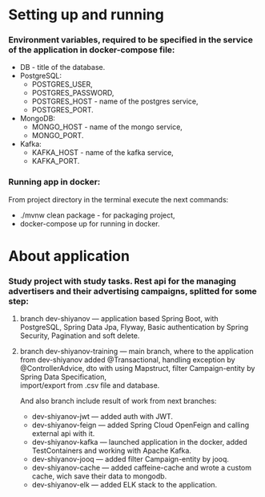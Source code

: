 # Setting up and running
### Environment variables, required to be specified in the service of the application in docker-compose file:

- DB - title of the database.
- PostgreSQL:
  - POSTGRES_USER,
  - POSTGRES_PASSWORD,
  - POSTGRES_HOST - name of the postgres service,
  - POSTGRES_PORT.
- MongoDB:
  - MONGO_HOST - name of the mongo service,
  - MONGO_PORT.
- Kafka:
  - KAFKA_HOST - name of the kafka service,
  - KAFKA_PORT.


### Running app in docker:
From project directory in the terminal execute the next commands:

- ./mvnw clean package</u> - for packaging project,
- docker-compose up</u> for running in docker.


# About application
### Study project with study tasks. Rest api for the managing advertisers and their advertising campaigns, splitted for some step:
1. branch dev-shiyanov — application based Spring Boot, with PostgreSQL, Spring Data Jpa, 
Flyway, Basic authentication by Spring Security, Pagination and soft delete.
2. branch dev-shiyanov-training — main branch, where to the application from dev-shiyanov added @Transactional, 
handling exception by @ControllerAdvice, dto with using Mapstruct, filter Campaign-entity by Spring Data Specification,  
import/export from .csv file and database. 

    And also branch include result of work from next branches:

   - dev-shiyanov-jwt — added auth with JWT.
   - dev-shiyanov-feign — added Spring Cloud OpenFeign and calling external api with it.
   - dev-shiyanov-kafka — launched application in the docker, added TestContainers and working with Apache Kafka.
   - dev-shiyanov-jooq — added filter Campaign-entity by jooq.
   - dev-shiyanov-cache — added caffeine-cache and wrote a custom cache, wich save their data to mongodb.
   - dev-shiyanov-elk — added ELK stack to the application.

